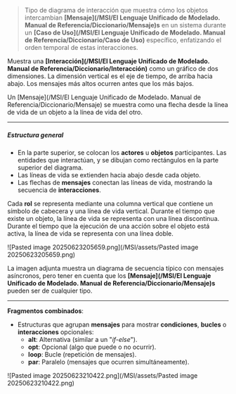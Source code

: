 > Tipo de diagrama de interacción que muestra cómo los objetos intercambian **[Mensaje](/MSI/El Lenguaje Unificado de Modelado. Manual de Referencia/Diccionario/Mensaje)s** en un sistema durante un **[Caso de Uso](/MSI/El Lenguaje Unificado de Modelado. Manual de Referencia/Diccionario/Caso de Uso)** específico, enfatizando el orden temporal de estas interacciones.

Muestra una **[Interacción](/MSI/El Lenguaje Unificado de Modelado. Manual de Referencia/Diccionario/Interacción)** como un gráfico de dos dimensiones. La dimensión vertical es el eje de tiempo, de arriba hacia abajo. Los mensajes más altos ocurren antes que los más bajos.

Un [Mensaje](/MSI/El Lenguaje Unificado de Modelado. Manual de Referencia/Diccionario/Mensaje) se muestra como una flecha desde la línea de vida de un objeto a la línea de vida del otro.
****
##### **Estructura general**

- En la parte superior, se colocan los **actores** u **objetos** participantes. Las entidades que interactúan, y se dibujan como rectángulos en la parte superior del diagrama.
- Las líneas de vida se extienden hacia abajo desde cada objeto.
- Las flechas de **mensajes** conectan las líneas de vida, mostrando la secuencia de **interacciones**.

Cada **rol** se representa mediante una columna vertical que contiene un símbolo de cabecera y una línea de vida vertical. Durante el tiempo que existe un objeto, la línea de vida se representa con una línea discontinua. Durante el tiempo que la ejecución de una acción sobre el objeto está activa, la línea de vida se representa con una línea doble.

![Pasted image 20250623205659.png](/MSI/assets/Pasted image 20250623205659.png)

La imagen adjunta muestra un diagrama de secuencia típico con mensajes asíncronos, pero tener en cuenta que los **[Mensaje](/MSI/El Lenguaje Unificado de Modelado. Manual de Referencia/Diccionario/Mensaje)s** pueden ser de cualquier tipo.
****
**Fragmentos combinados**:

- Estructuras que agrupan **mensajes** para mostrar **condiciones**, **bucles** o **interacciones** opcionales:
    - **alt**: Alternativa (similar a un "*if-else*").
    - **opt**: Opcional (algo que puede o no ocurrir).
    - **loop**: Bucle (repetición de mensajes).
    - **par**: Paralelo (mensajes que ocurren simultáneamente).

![Pasted image 20250623210422.png](/MSI/assets/Pasted image 20250623210422.png)